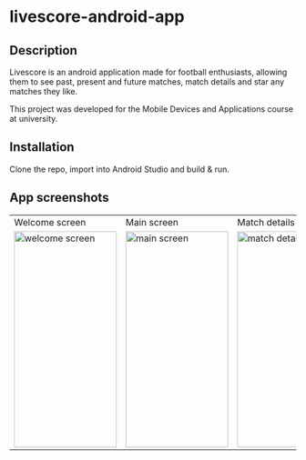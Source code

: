 # livescore-android-app

## Description

Livescore is an android application made for football enthusiasts, allowing them to see past, present and future matches, match details and star any matches they like.

This project was developed for the Mobile Devices and Applications course at university.

## Installation

Clone the repo, import into Android Studio and build & run.


## App screenshots
<table>
  <tr>
    <td>Welcome screen</td>
    <td>Main screen</td>
    <td>Match details</td>
    <td>Hamburger menu</td>
  </tr>
  <tr>
    <td><img alt="welcome screen" src="https://i.postimg.cc/J7YtdfLn/Whats-App-Image-2020-08-06-at-12-29-37.jpg" width=180 height=380></td>
    <td><img alt="main screen" src="https://i.postimg.cc/yN2PmRSs/Whats-App-Image-2020-08-05-at-16-49-09.jpg" width=180 height=380></td>
    <td><img alt="match details" src="https://i.postimg.cc/brx3Nvr8/Whats-App-Image-2020-08-05-at-16-49-09-1.jpg" width=180 height=380></td>
    <td><img alt="match details" src="https://i.postimg.cc/Lssj1zkQ/Whats-App-Image-2020-08-06-at-12-42-16.jpg" width=180 height=380></td>
  </tr>
 </table>

